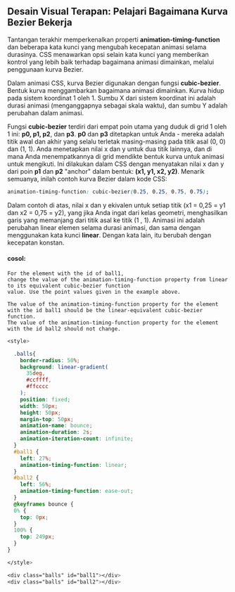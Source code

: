 ## Desain Visual Terapan: Pelajari Bagaimana Kurva Bezier Bekerja

Tantangan terakhir memperkenalkan properti **animation-timing-function** dan beberapa kata kunci yang mengubah kecepatan animasi selama durasinya. CSS menawarkan opsi selain kata kunci yang memberikan kontrol yang lebih baik terhadap bagaimana animasi dimainkan, melalui penggunaan kurva Bezier.

Dalam animasi CSS, kurva Bezier digunakan dengan fungsi **cubic-bezier**. Bentuk kurva menggambarkan bagaimana animasi dimainkan. Kurva hidup pada sistem koordinat 1 oleh 1. Sumbu X dari sistem koordinat ini adalah durasi animasi \(menganggapnya sebagai skala waktu\), dan sumbu Y adalah perubahan dalam animasi.

Fungsi **cubic-bezier** terdiri dari empat poin utama yang duduk di grid 1 oleh 1 ini: **p0, p1, p2**, dan **p3**. **p0** dan **p3** ditetapkan untuk Anda - mereka adalah titik awal dan akhir yang selalu terletak masing-masing pada titik asal \(0, 0\) dan \(1, 1\). Anda menetapkan nilai x dan y untuk dua titik lainnya, dan di mana Anda menempatkannya di grid mendikte bentuk kurva untuk animasi untuk mengikuti. Ini dilakukan dalam CSS dengan menyatakan nilai x dan y dari poin **p1** dan **p2** "anchor" dalam bentuk: **\(x1, y1, x2, y2\)**. Menarik semuanya, inilah contoh kurva Bezier dalam kode CSS:

```css
animation-timing-function: cubic-bezier(0.25, 0.25, 0.75, 0.75);
```

Dalam contoh di atas, nilai x dan y ekivalen untuk setiap titik \(x1 = 0,25 = y1 dan x2 = 0,75 = y2\), yang jika Anda ingat dari kelas geometri, menghasilkan garis yang memanjang dari titik asal ke titik \(1 , 1\). Animasi ini adalah perubahan linear elemen selama durasi animasi, dan sama dengan menggunakan kata kunci **linear**. Dengan kata lain, itu berubah dengan kecepatan konstan.

#### cosol:

```
For the element with the id of ball1, 
change the value of the animation-timing-function property from linear to its equivalent cubic-bezier function
value. Use the point values given in the example above.

The value of the animation-timing-function property for the element with the id ball1 should be the linear-equivalent cubic-bezier function.
The value of the animation-timing-function property for the element with the id ball2 should not change.
```

```css
<style>

  .balls{
    border-radius: 50%;
    background: linear-gradient(
      35deg,
      #ccffff,
      #ffcccc
    );
    position: fixed;  
    width: 50px;
    height: 50px;
    margin-top: 50px;
    animation-name: bounce;
    animation-duration: 2s;
    animation-iteration-count: infinite;
  }
  #ball1 { 
    left: 27%;
    animation-timing-function: linear;
  }
  #ball2 { 
    left: 56%;
    animation-timing-function: ease-out;
  }
  @keyframes bounce {
  0% {
    top: 0px;
  } 
  100% {
    top: 249px;
  }
} 

</style>

<div class="balls" id="ball1"></div>
<div class="balls" id="ball2"></div>
```



